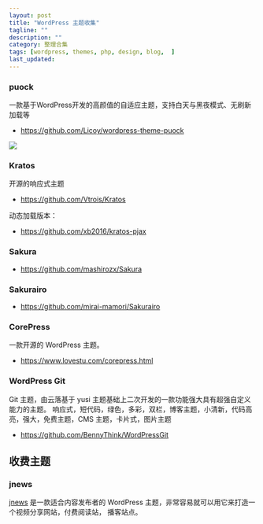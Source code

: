 ```yaml
---
layout: post
title: "WordPress 主题收集"
tagline: ""
description: ""
category: 整理合集
tags: [wordpress, themes, php, design, blog,  ]
last_updated:
---
```


### puock
一款基于WordPress开发的高颜值的自适应主题，支持白天与黑夜模式、无刷新加载等
 
- <https://github.com/Licoy/wordpress-theme-puock>

![](https://photo.einverne.info/images/2023/01/16/gq1D.jpg)

### Kratos
开源的响应式主题

- <https://github.com/Vtrois/Kratos>

动态加载版本：

- <https://github.com/xb2016/kratos-pjax>

### Sakura

- <https://github.com/mashirozx/Sakura>

### Sakurairo

- <https://github.com/mirai-mamori/Sakurairo>

### CorePress
一款开源的 WordPress 主题。

- <https://www.lovestu.com/corepress.html>


### WordPress Git
Git 主题，由云落基于 yusi 主题基础上二次开发的一款功能强大具有超强自定义能力的主题。
响应式，短代码，绿色，多彩，双栏，博客主题，小清新，代码高亮，强大，免费主题，CMS 主题，卡片式，图片主题

- <https://github.com/BennyThink/WordPressGit>



## 收费主题

### jnews

[jnews](https://jnews.io/) 是一款适合内容发布者的 WordPress 主题，非常容易就可以用它来打造一个视频分享网站，付费阅读站， 播客站点。


